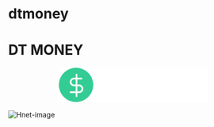 # dtmoney

# DT MONEY
<p align="center">
   <img src="./.github/logo.svg" alt="Move It" width="300"/>
</p>

![Hnet-image](https://user-images.githubusercontent.com/48024915/145632602-c81bf9ce-c7d9-4628-9be1-e801a9ab314a.gif)
